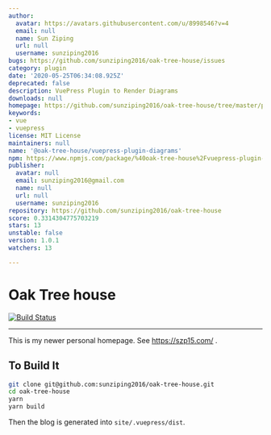 ```yaml
---
author:
  avatar: https://avatars.githubusercontent.com/u/8998546?v=4
  email: null
  name: Sun Ziping
  url: null
  username: sunziping2016
bugs: https://github.com/sunziping2016/oak-tree-house/issues
category: plugin
date: '2020-05-25T06:34:08.925Z'
deprecated: false
description: VuePress Plugin to Render Diagrams
downloads: null
homepage: https://github.com/sunziping2016/oak-tree-house/tree/master/packages/%40oak-tree-house/vuepress-plugin-diagrams#readme
keywords:
- vue
- vuepress
license: MIT License
maintainers: null
name: '@oak-tree-house/vuepress-plugin-diagrams'
npm: https://www.npmjs.com/package/%40oak-tree-house%2Fvuepress-plugin-diagrams
publisher:
  avatar: null
  email: sunziping2016@gmail.com
  name: null
  url: null
  username: sunziping2016
repository: https://github.com/sunziping2016/oak-tree-house
score: 0.3314304775703219
stars: 13
unstable: false
version: 1.0.1
watchers: 13

---
```


# Oak Tree house

[![Build Status](https://travis-ci.com/sunziping2016/oak-tree-house.svg?branch=master)](https://travis-ci.com/sunziping2016/oak-tree-house)

****
This is my newer personal homepage. See <https://szp15.com/> .

## To Build It

```bash
git clone git@github.com:sunziping2016/oak-tree-house.git
cd oak-tree-house
yarn
yarn build
```

Then the blog is generated into `site/.vuepress/dist`.
